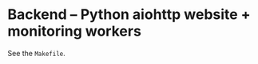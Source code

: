 Backend – Python aiohttp website + monitoring workers
=====================================================

See the `Makefile`.
